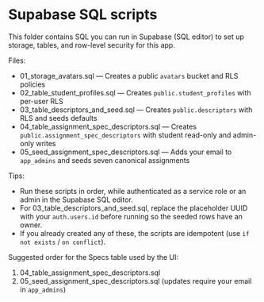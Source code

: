 # Supabase SQL scripts

This folder contains SQL you can run in Supabase (SQL editor) to set up storage, tables, and row-level security for this app.

Files:

- 01_storage_avatars.sql — Creates a public `avatars` bucket and RLS policies
- 02_table_student_profiles.sql — Creates `public.student_profiles` with per-user RLS
- 03_table_descriptors_and_seed.sql — Creates `public.descriptors` with RLS and seeds defaults
- 04_table_assignment_spec_descriptors.sql — Creates `public.assignment_spec_descriptors` with student read-only and admin-only writes
- 05_seed_assignment_spec_descriptors.sql — Adds your email to `app_admins` and seeds seven canonical assignments

Tips:

- Run these scripts in order, while authenticated as a service role or an admin in the Supabase SQL editor.
- For 03_table_descriptors_and_seed.sql, replace the placeholder UUID with your `auth.users.id` before running so the seeded rows have an owner.
- If you already created any of these, the scripts are idempotent (use `if not exists` / `on conflict`).

Suggested order for the Specs table used by the UI:

1. 04_table_assignment_spec_descriptors.sql
2. 05_seed_assignment_spec_descriptors.sql (updates require your email in `app_admins`)
